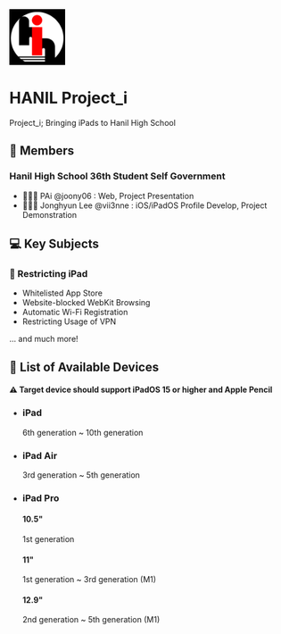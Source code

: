 <img src="proji_logo.png" width=100 height=100>

# HANIL Project_i
Project_i; Bringing iPads to Hanil High School

## 👥 Members
### Hanil High School 36th Student Self Government 
- 🧑🏻‍💻 PAi @joony06 : Web, Project Presentation
- 🧑🏻‍💻 Jonghyun Lee @vii3nne : iOS/iPadOS Profile Develop, Project Demonstration

## 💻 Key Subjects
### 🚫 Restricting iPad
- Whitelisted App Store
- Website-blocked WebKit Browsing
- Automatic Wi-Fi Registration
- Restricting Usage of VPN

... and much more! 

## 📃 List of Available Devices 
#### ⚠️ Target device should support iPadOS 15 or higher and Apple Pencil
- ### iPad

  6th generation ~ 10th generation
- ### iPad Air

  3rd generation ~ 5th generation
- ### iPad Pro

  #### 10.5"
  1st generation
  #### 11"
  1st generation ~ 3rd generation (M1)
  #### 12.9"
  2nd generation ~ 5th generation (M1)
